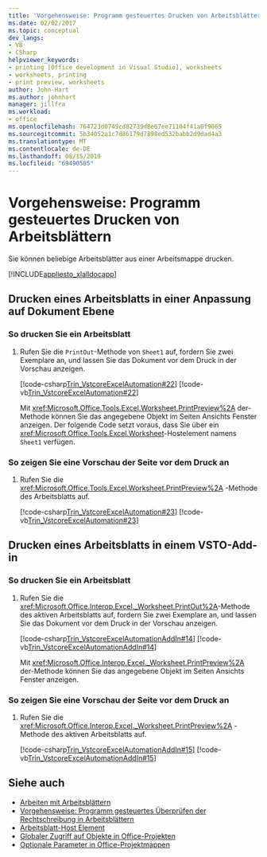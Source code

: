 ```yaml
---
title: 'Vorgehensweise: Programm gesteuertes Drucken von Arbeitsblättern'
ms.date: 02/02/2017
ms.topic: conceptual
dev_langs:
- VB
- CSharp
helpviewer_keywords:
- printing [Office development in Visual Studio], worksheets
- worksheets, printing
- print preview, worksheets
author: John-Hart
ms.author: johnhart
manager: jillfra
ms.workload:
- office
ms.openlocfilehash: 764723d0749cd82739d8e67ee71104f41a0f9065
ms.sourcegitcommit: 5b34052a1c7d86179d7898ed532babb2d9dad4a3
ms.translationtype: MT
ms.contentlocale: de-DE
ms.lasthandoff: 08/15/2019
ms.locfileid: "69490585"
---
```

# <a name="how-to-programmatically-print-worksheets"></a>Vorgehensweise: Programm gesteuertes Drucken von Arbeitsblättern

Sie können beliebige Arbeitsblätter aus einer Arbeitsmappe drucken.

[!INCLUDE[appliesto_xlalldocapp](../vsto/includes/appliesto-xlalldocapp-md.md)]

## <a name="print-a-worksheet-in-a-document-level-customization"></a>Drucken eines Arbeitsblatts in einer Anpassung auf Dokument Ebene

### <a name="to-print-a-worksheet"></a>So drucken Sie ein Arbeitsblatt

1. Rufen Sie die `PrintOut`-Methode von `Sheet1` auf, fordern Sie zwei Exemplare an, und lassen Sie das Dokument vor dem Druck in der Vorschau anzeigen.

    [!code-csharp[Trin_VstcoreExcelAutomation#22](../vsto/codesnippet/CSharp/Trin_VstcoreExcelAutomationCS/Sheet1.cs#22)]
    [!code-vb[Trin_VstcoreExcelAutomation#22](../vsto/codesnippet/VisualBasic/Trin_VstcoreExcelAutomation/Sheet1.vb#22)]

   Mit <xref:Microsoft.Office.Tools.Excel.Worksheet.PrintPreview%2A> der-Methode können Sie das angegebene Objekt im Seiten Ansichts Fenster anzeigen. Der folgende Code setzt voraus, dass Sie über ein <xref:Microsoft.Office.Tools.Excel.Worksheet>-Hostelement namens `Sheet1` verfügen.

### <a name="to-preview-a-page-before-printing"></a>So zeigen Sie eine Vorschau der Seite vor dem Druck an

1. Rufen Sie die <xref:Microsoft.Office.Tools.Excel.Worksheet.PrintPreview%2A> -Methode des Arbeitsblatts auf.

     [!code-csharp[Trin_VstcoreExcelAutomation#23](../vsto/codesnippet/CSharp/Trin_VstcoreExcelAutomationCS/Sheet1.cs#23)]
     [!code-vb[Trin_VstcoreExcelAutomation#23](../vsto/codesnippet/VisualBasic/Trin_VstcoreExcelAutomation/Sheet1.vb#23)]

## <a name="print-a-worksheet-in-a-vsto-add-in"></a>Drucken eines Arbeitsblatts in einem VSTO-Add-in

### <a name="to-print-a-worksheet"></a>So drucken Sie ein Arbeitsblatt

1. Rufen Sie die <xref:Microsoft.Office.Interop.Excel._Worksheet.PrintOut%2A>-Methode des aktiven Arbeitsblatts auf, fordern Sie zwei Exemplare an, und lassen Sie das Dokument vor dem Druck in der Vorschau anzeigen.

    [!code-csharp[Trin_VstcoreExcelAutomationAddIn#14](../vsto/codesnippet/CSharp/trin_vstcoreexcelautomationaddin/ThisAddIn.cs#14)]
    [!code-vb[Trin_VstcoreExcelAutomationAddIn#14](../vsto/codesnippet/VisualBasic/trin_vstcoreexcelautomationaddin/ThisAddIn.vb#14)]

   Mit <xref:Microsoft.Office.Interop.Excel._Worksheet.PrintPreview%2A> der-Methode können Sie das angegebene Objekt im Seiten Ansichts Fenster anzeigen.

### <a name="to-preview-a-page-before-printing"></a>So zeigen Sie eine Vorschau der Seite vor dem Druck an

1. Rufen Sie die <xref:Microsoft.Office.Interop.Excel._Worksheet.PrintPreview%2A> -Methode des aktiven Arbeitsblatts auf.

     [!code-csharp[Trin_VstcoreExcelAutomationAddIn#15](../vsto/codesnippet/CSharp/trin_vstcoreexcelautomationaddin/ThisAddIn.cs#15)]
     [!code-vb[Trin_VstcoreExcelAutomationAddIn#15](../vsto/codesnippet/VisualBasic/trin_vstcoreexcelautomationaddin/ThisAddIn.vb#15)]

## <a name="see-also"></a>Siehe auch

- [Arbeiten mit Arbeitsblättern](../vsto/working-with-worksheets.md)
- [Vorgehensweise: Programm gesteuertes Überprüfen der Rechtschreibung in Arbeitsblättern](../vsto/how-to-programmatically-check-spelling-in-worksheets.md)
- [Arbeitsblatt-Host Element](../vsto/worksheet-host-item.md)
- [Globaler Zugriff auf Objekte in Office-Projekten](../vsto/global-access-to-objects-in-office-projects.md)
- [Optionale Parameter in Office-Projektmappen](../vsto/optional-parameters-in-office-solutions.md)
